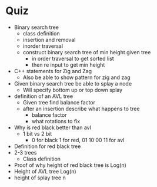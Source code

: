 # Quiz

- Binary search tree
    - class definition
    - insertion and removal
    - inorder traversal
    - construct binary search tree of min height given tree
        - in order traversal to get sorted list
        - then re input to get min height
- C++ statements for Zig and Zag
    - Also be able to show pattern for zig and zag
- Given binary search tree be able to splay a node
    - Will specify bottom up or top down splay
- definition of an AVL tree
    - Given tree find balance factor
    - after an insertion describe what happens to tree
        - balance factor
        - what rotations to fix
- Why is red black better than avl
    - 1 bit vs 2 bit
        - 0 for black 1 for red, 01 10 00 11 for avl
- Definition for red black tree
- 2-3 trees
    - Class definition
- Proof of why height of red black tree is Log(n)
- Height of AVL tree Log(n)
- height of splay tree n